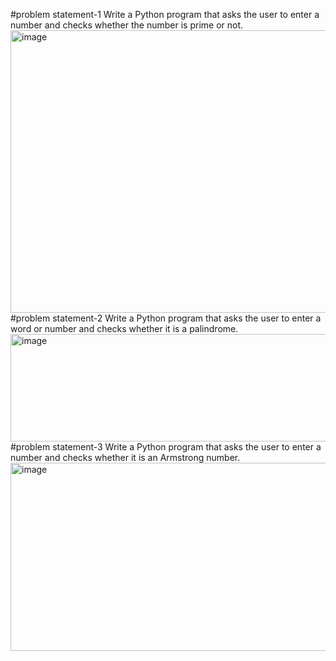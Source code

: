 #problem statement-1
Write a Python program that asks the user to enter a number and checks whether the number is prime or not.
<img width="1361" height="452" alt="image" src="https://github.com/user-attachments/assets/bec3d7c0-dba1-47a5-8df3-7065a7c0ab86" />
#problem statement-2
Write a Python program that asks the user to enter a word or number and checks whether it is a palindrome.
<img width="928" height="172" alt="image" src="https://github.com/user-attachments/assets/44a9515b-8697-4f21-8842-fbeea09c725a" />
#problem statement-3
Write a Python program that asks the user to enter a number and checks whether it is an Armstrong number.
<img width="970" height="301" alt="image" src="https://github.com/user-attachments/assets/89a63a9d-9780-42fe-ac6c-a9e6a28dfc5b" />











